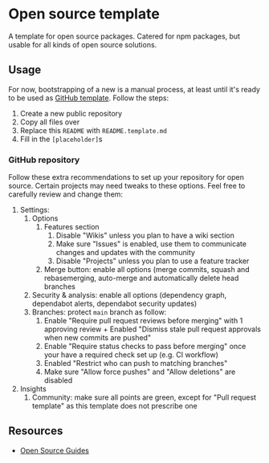 # Open source template

A template for open source packages. Catered for npm packages, but usable for all kinds of open source solutions.

## Usage

For now, bootstrapping of a new is a manual process, at least until it's ready to be used as [GitHub template](https://docs.github.com/en/free-pro-team@latest/github/creating-cloning-and-archiving-repositories/creating-a-repository-from-a-template). Follow the steps:

1. Create a new public repository
2. Copy all files over
3. Replace this `README` with `README.template.md`
3. Fill in the `[placeholder]`s

### GitHub repository

Follow these extra recommendations to set up your repository for open source. Certain projects may need tweaks to these options. Feel free to carefully review and change them:

1. Settings:
    1. Options
        1. Features section
            1. Disable "Wikis" unless you plan to have a wiki section
            2. Make sure "Issues" is enabled, use them to communicate changes and updates with the community
            3. Disable "Projects" unless you plan to use a feature tracker
        2. Merge button: enable all options (merge commits, squash and rebasemerging, auto-merge and automatically delete head branches
    2. Security & analysis: enable all options (dependency graph, dependabot alerts, dependabot security updates)
    3. Branches: protect `main` branch as follow:
        1. Enable "Require pull request reviews before merging" with 1 approving review + Enabled "Dismiss stale pull request approvals when new commits are pushed"
        2. Enable "Require status checks to pass before merging" once your have a required check set up (e.g. CI workflow)
        3. Enabled "Restrict who can push to matching branches"
        4. Make sure "Allow force pushes" and "Allow deletions" are disabled
2. Insights
    1. Community: make sure all points are green, except for "Pull request template" as this template does not prescribe one

## Resources

- [Open Source Guides](https://opensource.guide)
